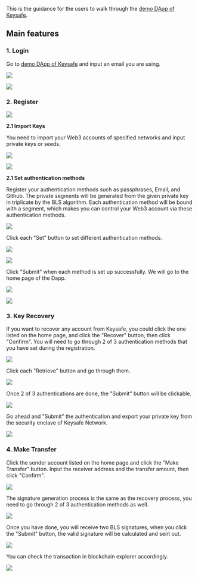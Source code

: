 This is the guidance for the users to walk through the [demo DApp of Keysafe](https://demo.keysafe.network).

## Main features

### 1. Login
Go to [demo DApp of Keysafe](https://keysafe-front-keysafe.vercel.app/#/) and input an email you are using.

![](https://github.com/keysafe-protocol/documents/blob/main/demo_flow/enter.png?raw=true)

![](https://github.com/keysafe-protocol/documents/blob/main/demo_flow/login.png?raw=true)

### 2. Register

![](https://github.com/keysafe-protocol/documents/blob/main/demo_flow/register1.png?raw=true)

__2.1 Import Keys__

You need to import your Web3 accounts of specified networks and input private keys or seeds.

![](https://github.com/keysafe-protocol/documents/blob/main/demo_flow/register2.png?raw=true)

![](https://github.com/keysafe-protocol/documents/blob/main/demo_flow/register3.png?raw=true)

__2.1 Set authentication methods__

Register your authentication methods such as passphrases, Email, and Github. The private segments will be generated from the given private key in triplicate by the BLS algorithm. Each authentication method will be bound with a segment, which makes you can control your Web3 account via these authentication methods.

![](https://github.com/keysafe-protocol/documents/blob/main/demo_flow/register4.png?raw=true)

Click each "Set" button to set different authentication methods.

![](https://github.com/keysafe-protocol/documents/blob/main/demo_flow/register5.png?raw=true)

![](https://github.com/keysafe-protocol/documents/blob/main/demo_flow/register6.png?raw=true)

Click "Submit" when each method is set up successfully. We will go to the home page of the Dapp.

![](https://github.com/keysafe-protocol/documents/blob/main/demo_flow/regsiter7.png?raw=true)

![](https://github.com/keysafe-protocol/documents/blob/main/demo_flow/home.png?raw=true)

### 3. Key Recovery

If you want to recover any account from Keysafe, you could click the one listed on the home page, and click the "Recover" button, then click "Confirm". You will need to go through 2 of 3 authentication methods that you have set during the registration.

![](https://github.com/keysafe-protocol/documents/blob/main/demo_flow/recovery1.png?raw=true)

Click each "Retrieve" button and go through them.

![](https://github.com/keysafe-protocol/documents/blob/main/demo_flow/recovery2.png?raw=true)

Once 2 of 3 authentications are done, the "Submit" button will be clickable.

![](https://github.com/keysafe-protocol/documents/blob/main/demo_flow/recovery3.png?raw=true)

Go ahead and "Submit" the authentication and export your private key from the security enclave of Keysafe Network.

![](https://github.com/keysafe-protocol/documents/blob/main/demo_flow/recovery4.png?raw=true)

### 4. Make Transfer

Click the sender account listed on the home page and click the "Make Transfer" button. Input the receiver address and the transfer amount, then click "Confirm".

![](https://github.com/keysafe-protocol/documents/blob/main/demo_flow/transfer1.png?raw=true)

The signature generation process is the same as the recovery process, you need to go through 2 of 3 authentication methods as well.

![](https://github.com/keysafe-protocol/documents/blob/main/demo_flow/transfer2.png?raw=true)

Once you have done, you will receive two BLS signatures, when you click the "Submit" button, the valid signature will be calculated and sent out.

![](https://github.com/keysafe-protocol/documents/blob/main/demo_flow/transfer3.png?raw=true)

You can check the transaction in blockchain explorer accordingly.

![](https://github.com/keysafe-protocol/documents/blob/main/demo_flow/transfer4.png?raw=true)
